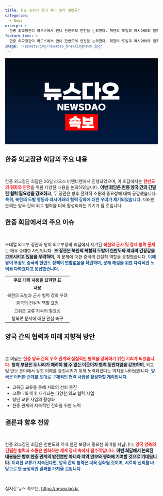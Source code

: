 ```yaml
---
title: 한중 동반자 왕의 북러 밀착 해법은?
categories:
  - News
excerpt: >
  한중 외교장관이 라오스에서 만나 한반도의 안전을 논의했다. 북한의 도발과 러시아와의 밀착에 대한 우려를 공유하며, 평화와 협력을 위한 긴밀한 소통의 중요성을 강조했다. 중국의 적극적인 협조를 요청한 조태열 장관의 발언이 특히 주목받고 있다.
feature_text: >
  한중 외교장관이 라오스에서 만나 한반도의 안전을 논의했다. 북한의 도발과 러시아와의 밀착에 대한 우려를 공유하며, 평화와 협력을 위한 긴밀한 소통의 중요성을 강조했다. 중국의 적극적인 협조를 요청한 조태열 장관의 발언이 특히 주목받고 있다.
image: '/assets/img/newsdao_breakingnews.jpg'
---
```


<p><img src="/assets/img/newsdao_breakingnews.jpg" alt="pcversion 속보" /></p>

<h2 data-ke-size="size26">한중 외교장관 회담의 주요 내용</h2>

<p data-ke-size="size16">&nbsp;</p>

<p>한중 외교장관 회담은 26일 라오스 비엔티엔에서 진행되었으며, 이 회담에서는 <b><span style="color: #ee2323;">한반도의 평화와 안정</span></b>을 위한 다양한 내용을 논의하였습니다. <b><span style="background-color: #21538527;">이번 회담은 한중 양국 간의 긴밀한 협력 필요성을 강조하고</span></b>, 두 장관은 향후 전략적 소통의 중요성에 대해 공감했습니다. <b><span style="color: #1a5490;">특히, 북한의 도발 행동과 러시아와의 협력 강화에 대한 우려가 제기되었습니다.</span></b> 이러한 논의는 양국 간의 외교 협력을 더욱 활성화하는 계기가 될 것입니다.</p>

<h2 data-ke-size="size26">한중 회담에서의 주요 이슈</h2>

<p data-ke-size="size16">&nbsp;</p>

<p>조태열 외교부 장관과 왕이 외교부장의 회담에서 제기된 <b><span style="color: #ee2323;">북한의 군사 및 경제 협력 문제</span></b>는 매우 중대한 사안입니다. <b><span style="background-color: #21538527;">조 장관은 북한의 복합적 도발이 한반도와 역내의 긴장감을 고조시키고 있음을 우려하며</span></b>, 이 문제에 대한 중국의 건설적 역할을 요청했습니다. <b><span style="color: #1a5490;">이에 왕이 부장도 중국의 한반도 정책이 변함없음을 확인하며, 문제 해결을 위한 다각적인 노력을 다하겠다고 응답했습니다.</span></b></p>

<table>
<tr>
<td style="text-align: center; height: 17px;"><b>주요 대화 내용을 요약한 표</b></td>
</tr>
<tr>
<td style="text-align: center; height: 17px;"><b>내용</b></td>
</tr>
<tr>
<td style="text-align: center; height: 17px;">북한의 도발과 군사 협력 강화 우려</td>
</tr>
<tr>
<td style="text-align: center; height: 17px;">중국의 건설적 역할 요청</td>
</tr>
<tr>
<td style="text-align: center; height: 17px;">고위급 교류 지속의 필요성</td>
</tr>
<tr>
<td style="text-align: center; height: 17px;">탈북민 문제에 대한 관심 촉구</td>
</tr>
</table>

<h2 data-ke-size="size26">양국 간의 협력과 미래 지향적 방안</h2>

<p data-ke-size="size16">&nbsp;</p>

<p>본 회담은 <b><span style="color: #ee2323;">한중 양국 간의 우호 관계와 실질적인 협력을 강화하기 위한 기회가 되었습니다.</span></b> <b><span style="background-color: #21538527;">왕이 부장은 두 나라가 떼려야 뗄 수 없는 이웃이자 협력 동반자임을 강조하며</span></b>, 외교 및 안보 분야에서 상호 이해를 증진시키기 위해 노력하겠다는 의지를 나타냈습니다. <b><span style="color: #1a5490;">양국은 이러한 관계를 토대로 구체적인 협력 사업을 활성화할 계획입니다.</span></b></p>

<ul>
<li>고위급 교류를 통해 서로의 신뢰 증진</li>
<li>코로나19 이후 재개되는 다양한 외교 협력 사업</li>
<li>청년 교류 사업의 활성화</li>
<li>한중 관계의 지속적인 진화를 위한 노력</li>
</ul>

<h2 data-ke-size="size26">결론과 향후 전망</h2>

<p data-ke-size="size16">&nbsp;</p>

<p>한중 외교장관 회담은 한반도와 역내 안전 보장에 중요한 의미를 지닙니다. <b><span style="color: #ee2323;">양국 양측의 긴밀한 협력과 소통은 변화하는 세계 정세 속에서 필수적입니다.</span></b> <b><span style="background-color: #21538527;">이번 회담에서 논의된 내용들은 향후 한중 관계의 발전뿐만 아니라 지역 안보와 평화에 기여할 것으로 기대됩니다.</span></b> <b><span style="color: #1a5490;">이러한 교류가 지속된다면, 양국 간의 협력은 더욱 심화될 것이며, 서로의 신뢰를 바탕으로 한 긍정적인 결과를 가져올 것입니다.</span></b></p>

<p data-ke-size="size16">&nbsp;</p>
실시간 뉴스 속보는, <a href="https://newsdao.kr" rel="dofollow">https://newsdao.kr</a>


